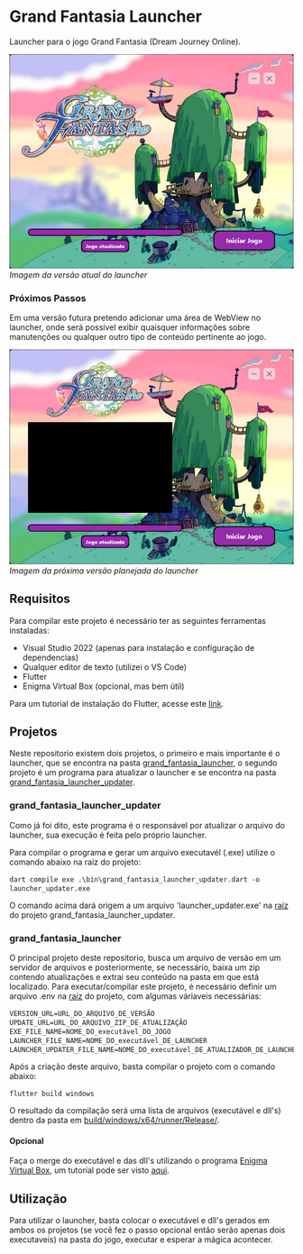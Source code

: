 # Grand Fantasia Launcher

Launcher para o jogo Grand Fantasia (Dream Journey Online).

![Imagem atual do launcher](./images/current.jpg "Imagem atual do launcher")
*Imagem da versão atual do launcher*

### Próximos Passos

Em uma versão futura pretendo adicionar uma área de WebView no launcher, onde será possível exibir quaisquer informações sobre manutenções ou qualquer outro tipo de conteúdo pertinente ao jogo.

![Imagem futura do launcher](./images/future.jpg "Imagem futura do launcher")
*Imagem da próxima versão planejada do launcher*

## Requisitos

Para compilar este projeto é necessário ter as seguintes ferramentas instaladas:

* Visual Studio 2022 (apenas para instalação e configuração de dependencias)
* Qualquer editor de texto (utilizei o VS Code)
* Flutter
* Enigma Virtual Box (opcional, mas bem útil)

Para um tutorial de instalação do Flutter, acesse este [link](https://docs.flutter.dev/get-started/install/windows/desktop).

## Projetos

Neste repositorio existem dois projetos, o primeiro e mais importante é o launcher, que se encontra na pasta [grand_fantasia_launcher](./grand_fantasia_launcher/), o segundo projeto é um programa para atualizar o launcher e se encontra na pasta [grand_fantasia_launcher_updater](./grand_fantasia_launcher_updater/).

### grand_fantasia_launcher_updater

Como já foi dito, este programa é o responsável por atualizar o arquivo do launcher, sua execução é feita pelo próprio launcher.

Para compilar o programa e gerar um arquivo executavél (.exe) utilize o comando abaixo na raiz do projeto:

```
dart compile exe .\bin\grand_fantasia_launcher_updater.dart -o launcher_updater.exe
```

O comando acima dará origem a um arquivo 'launcher_updater.exe' na [raíz](./grand_fantasia_launcher_updater/) do projeto grand_fantasia_launcher_updater.

### grand_fantasia_launcher

O principal projeto deste repositorio, busca um arquivo de versão em um servidor de arquivos e posteriormente, se necessário, baixa um zip contendo atualizações e extrai seu conteúdo na pasta em que está localizado. Para executar/compilar este projeto, é necessário definir um arquivo .env na [raíz](./grand_fantasia_launcher/) do projeto, com algumas váriaveis necessárias:

```
VERSION_URL=URL_DO_ARQUIVO_DE_VERSÃO
UPDATE_URL=URL_DO_ARQUIVO_ZIP_DE_ATUALIZAÇÃO
EXE_FILE_NAME=NOME_DO_executável_DO_JOGO
LAUNCHER_FILE_NAME=NOME_DO_executável_DE_LAUNCHER
LAUNCHER_UPDATER_FILE_NAME=NOME_DO_executável_DE_ATUALIZADOR_DE_LAUNCHER
```

Após a criação deste arquivo, basta compilar o projeto com o comando abaixo:

```
flutter build windows
```

O resultado da compilação será uma lista de arquivos (executável e dll's) dentro da pasta em [build/windows/x64/runner/Release/](./grand_fantasia_launcher/build/windows/x64/runner/Release/).

#### Opcional

Faça o merge do executável e das dll's utilizando o programa [Enigma Virtual Box](https://enigmaprotector.com/en/downloads.html), um tutorial pode ser visto [aqui](https://www.youtube.com/watch?v=LEk2Ry5ERZQ&t=93s).

## Utilização

Para utilizar o launcher, basta colocar o executável e dll's gerados em ambos os projetos (se você fez o passo opcional então serão apenas dois executaveis) na pasta do jogo, executar e esperar a mágica acontecer.

